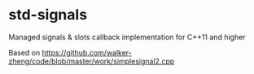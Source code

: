 # std-signals
Managed signals &amp; slots callback implementation for C++11 and higher

Based on https://github.com/walker-zheng/code/blob/master/work/simplesignal2.cpp
